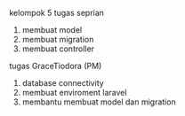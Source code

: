 kelompok 5 
tugas seprian
1. membuat model
2. membuat migration
3. membuat controller

tugas GraceTiodora (PM)
1. database connectivity
2. membuat enviroment laravel
3. membantu membuat model dan migration

